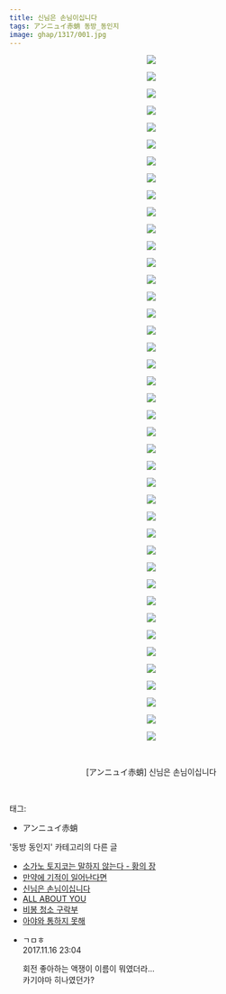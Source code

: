 ```yaml
---
title: 신님은 손님이십니다
tags: アンニュイ赤蛸 동방_동인지
image: ghap/1317/001.jpg
---
```

<div class="article">
<p style="text-align: center; clear: none; float: none;"><img src="{{ site.nasurl }}/ghap/1317/001.jpg"/></p>
<p style="text-align: center; clear: none; float: none;"><img src="{{ site.nasurl }}/ghap/1317/002.jpg"/></p>
<p style="text-align: center; clear: none; float: none;"><img src="{{ site.nasurl }}/ghap/1317/003.jpg"/></p>
<p style="text-align: center; clear: none; float: none;"><img src="{{ site.nasurl }}/ghap/1317/004.jpg"/></p>
<p style="text-align: center; clear: none; float: none;"><img src="{{ site.nasurl }}/ghap/1317/005.jpg"/></p>
<p style="text-align: center; clear: none; float: none;"><img src="{{ site.nasurl }}/ghap/1317/006.jpg"/></p>
<p style="text-align: center; clear: none; float: none;"><img src="{{ site.nasurl }}/ghap/1317/007.jpg"/></p>
<p style="text-align: center; clear: none; float: none;"><img src="{{ site.nasurl }}/ghap/1317/008.jpg"/></p>
<p style="text-align: center; clear: none; float: none;"><img src="{{ site.nasurl }}/ghap/1317/009.jpg"/></p>
<p style="text-align: center; clear: none; float: none;"><img src="{{ site.nasurl }}/ghap/1317/010.jpg"/></p>
<p style="text-align: center; clear: none; float: none;"><img src="{{ site.nasurl }}/ghap/1317/011.jpg"/></p>
<p style="text-align: center; clear: none; float: none;"><img src="{{ site.nasurl }}/ghap/1317/012.jpg"/></p>
<p style="text-align: center; clear: none; float: none;"><img src="{{ site.nasurl }}/ghap/1317/013.jpg"/></p>
<p style="text-align: center; clear: none; float: none;"><img src="{{ site.nasurl }}/ghap/1317/014.jpg"/></p>
<p style="text-align: center; clear: none; float: none;"><img src="{{ site.nasurl }}/ghap/1317/015.jpg"/></p>
<p style="text-align: center; clear: none; float: none;"><img src="{{ site.nasurl }}/ghap/1317/016.jpg"/></p>
<p style="text-align: center; clear: none; float: none;"><img src="{{ site.nasurl }}/ghap/1317/017.jpg"/></p>
<p style="text-align: center; clear: none; float: none;"><img src="{{ site.nasurl }}/ghap/1317/018.jpg"/></p>
<p style="text-align: center; clear: none; float: none;"><img src="{{ site.nasurl }}/ghap/1317/019.jpg"/></p>
<p style="text-align: center; clear: none; float: none;"><img src="{{ site.nasurl }}/ghap/1317/020.jpg"/></p>
<p style="text-align: center; clear: none; float: none;"><img src="{{ site.nasurl }}/ghap/1317/021.jpg"/></p>
<p style="text-align: center; clear: none; float: none;"><img src="{{ site.nasurl }}/ghap/1317/022.jpg"/></p>
<p style="text-align: center; clear: none; float: none;"><img src="{{ site.nasurl }}/ghap/1317/023.jpg"/></p>
<p style="text-align: center; clear: none; float: none;"><img src="{{ site.nasurl }}/ghap/1317/024.jpg"/></p>
<p style="text-align: center; clear: none; float: none;"><img src="{{ site.nasurl }}/ghap/1317/025.jpg"/></p>
<p style="text-align: center; clear: none; float: none;"><img src="{{ site.nasurl }}/ghap/1317/026.jpg"/></p>
<p style="text-align: center; clear: none; float: none;"><img src="{{ site.nasurl }}/ghap/1317/027.jpg"/></p>
<p style="text-align: center; clear: none; float: none;"><img src="{{ site.nasurl }}/ghap/1317/028.jpg"/></p>
<p style="text-align: center; clear: none; float: none;"><img src="{{ site.nasurl }}/ghap/1317/029.jpg"/></p>
<p style="text-align: center; clear: none; float: none;"><img src="{{ site.nasurl }}/ghap/1317/030.jpg"/></p>
<p style="text-align: center; clear: none; float: none;"><img src="{{ site.nasurl }}/ghap/1317/031.jpg"/></p>
<p style="text-align: center; clear: none; float: none;"><img src="{{ site.nasurl }}/ghap/1317/032.jpg"/></p>
<p style="text-align: center; clear: none; float: none;"><img src="{{ site.nasurl }}/ghap/1317/033.jpg"/></p>
<p style="text-align: center; clear: none; float: none;"><img src="{{ site.nasurl }}/ghap/1317/034.jpg"/></p>
<p style="text-align: center; clear: none; float: none;"><img src="{{ site.nasurl }}/ghap/1317/035.jpg"/></p>
<p style="text-align: center; clear: none; float: none;"><img src="{{ site.nasurl }}/ghap/1317/036.jpg"/></p>
<p style="text-align: center; clear: none; float: none;"><img src="{{ site.nasurl }}/ghap/1317/037.jpg"/></p>
<p style="text-align: center; clear: none; float: none;"><img src="{{ site.nasurl }}/ghap/1317/038.jpg"/></p>
<p style="text-align: center; clear: none; float: none;"><img src="{{ site.nasurl }}/ghap/1317/039.jpg"/></p>
<p style="text-align: center; clear: none; float: none;"><img src="{{ site.nasurl }}/ghap/1317/040.jpg"/></p>
<p style="text-align: center; clear: none; float: none;"><img src="{{ site.nasurl }}/ghap/1317/041.jpg"/></p>
<p style="text-align: center; clear: none; float: none;"><br/></p>
<p style="text-align: center; clear: none; float: none;">[アンニュイ赤蛸] 신님은 손님이십니다</p>
<p><br/></p>
</div><div class="tagTrail">
<p>태그: </p>
<ul>
<li>アンニュイ赤蛸</li>
</ul>
</div><div class="another">
<p>'동방 동인지' 카테고리의 다른 글</p>
<ul>
<li><a href="/2016-08-03-ghap_1319">소가노 토지코는 말하지 않는다 - 황의 장</a></li>
<li><a href="/2016-08-03-ghap_1318">만약에 기적이 일어난다면</a></li>
<li><a href="/2016-08-03-ghap_1317">신님은 손님이십니다</a></li>
<li><a href="/2016-08-03-ghap_1316">ALL ABOUT YOU</a></li>
<li><a href="/2016-08-03-ghap_1315">비봉 청소 구락부</a></li>
<li><a href="/2016-08-03-ghap_1314">아야와 통하지 못해</a></li>
</ul>
</div><div class="cb_module cb_fluid">
<div class="cb_wrt cb_profile">
<div class="comment">
<ul>
<li class="cb_thumb_off" id="comment15130907">
<div class="cb_comment_area">
<div class="cb_info_area">
<div class="cb_section">
<span class="cb_nick_name">ㄱㅁㅎ</span>
</div>
<div class="cb_section">
<span class="cb_date">2017.11.16 23:04 </span>
</div>
</div>
<div class="cb_dsc_comment">
<p class="cb_dsc">
											회전 좋아하는 액쟁이 이름이 뭐였더라...<br/>
카기야마 히나였던가?
										</p>
</div>
</div></li>
</ul>
</div>
</div><!-- commentList close -->
</div>